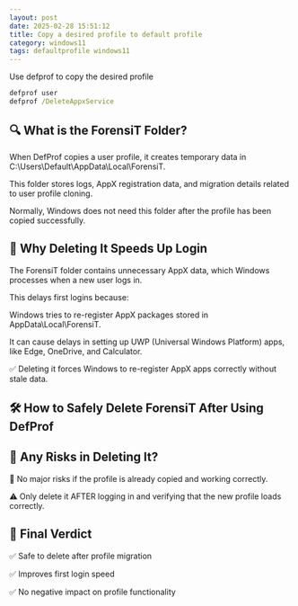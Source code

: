 ```yaml
---
layout: post
date: 2025-02-28 15:51:12
title: Copy a desired profile to default profile
category: windows11
tags: defaultprofile windows11
---
```



Use defprof to copy the desired profile

```cmd
defprof user
defprof /DeleteAppxService
```

🔍 What is the ForensiT Folder?
---

When DefProf copies a user profile, it creates temporary data in C:\Users\Default\AppData\Local\ForensiT.

This folder stores logs, AppX registration data, and migration details related to user profile cloning.

Normally, Windows does not need this folder after the profile has been copied successfully.

🚀 Why Deleting It Speeds Up Login
---

The ForensiT folder contains unnecessary AppX data, which Windows processes when a new user logs in.

This delays first logins because:

Windows tries to re-register AppX packages stored in AppData\Local\ForensiT.

It can cause delays in setting up UWP (Universal Windows Platform) apps, like Edge, OneDrive, and Calculator.

✅ Deleting it forces Windows to re-register AppX apps correctly without stale data.

🛠️ How to Safely Delete ForensiT After Using DefProf
---

🔴 Any Risks in Deleting It?
---

🚨 No major risks if the profile is already copied and working correctly.

⚠ Only delete it AFTER logging in and verifying that the new profile loads correctly.

🎯 Final Verdict
---

✅ Safe to delete after profile migration

✅ Improves first login speed

✅ No negative impact on profile functionality




